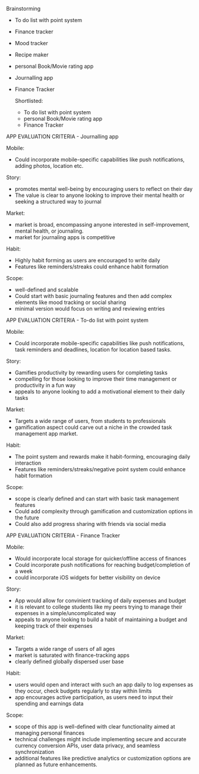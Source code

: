 Brainstorming
- To do list with point system
- Finance tracker
- Mood tracker
- Recipe maker
- personal Book/Movie rating app
- Journalling app
- Finance Tracker

  Shortlisted:
  - To do list with point system
  - personal Book/Movie rating app
  - Finance Tracker
 
APP EVALUATION CRITERIA - Journalling app

Mobile: 
- Could incorporate mobile-specific capabilities like push notifications, adding photos, location etc.

Story:
- promotes mental well-being by encouraging users to reflect on their day
- The value is clear to anyone looking to improve their mental health or seeking a structured way to journal

Market:
- market is broad, encompassing anyone interested in self-improvement, mental health, or journaling.
- market for journaling apps is competitive

Habit:
- Highly habit forming as users are encouraged to write daily
- Features like reminders/streaks could enhance habit formation

Scope:
- well-defined and scalable
- Could start with basic journaling features and then add complex elements like mood tracking or social sharing
- minimal version would focus on writing and reviewing entries


APP EVALUATION CRITERIA - To-do list with point system

Mobile: 
- Could incorporate mobile-specific capabilities like push notifications, task reminders and deadlines, location for location based tasks.

Story:
- Gamifies productivity by rewarding users for completing tasks
- compelling for those looking to improve their time management or productivity in a fun way
- appeals to anyone looking to add a motivational element to their daily tasks

Market:
- Targets a wide range of users, from students to professionals
- gamification aspect could carve out a niche in the crowded task management app market.
  
Habit:
- The point system and rewards make it habit-forming, encouraging daily interaction
- Features like reminders/streaks/negative point system could enhance habit formation

Scope:
- scope is clearly defined and can start with basic task management features  
- Could add complexity through gamification and customization options in the future
- Could also add progress sharing with friends via social media


APP EVALUATION CRITERIA - Finance Tracker

Mobile: 
- Would incorporate local storage for quicker/offline access of finances
- Could incorporate push notifications for reaching budget/completion of a week
- could incorporate iOS widgets for better visibility on device

Story:
- App would allow for convinient tracking of daily expenses and budget
- it is relevant to college students like my peers trying to manage their expenses in a simple/uncomplicated way
- appeals to anyone looking to build a habit of maintaining a budget and keeping track of their expenses

Market:
- Targets a wide range of users of all ages
- market is saturated with finance-tracking apps
- clearly defined globally dispersed user base
  
Habit:
- users would open and interact with such an app daily to log expenses as they occur, check budgets regularly to stay within limits
- app encourages active participation, as users need to input their spending and earnings data

Scope:
-  scope of this app is well-defined with clear functionality aimed at managing personal finances 
-  technical challenges might include implementing secure and accurate currency conversion APIs, user data privacy, and seamless synchronization
-  additional features like predictive analytics or customization options are planned as future enhancements.




